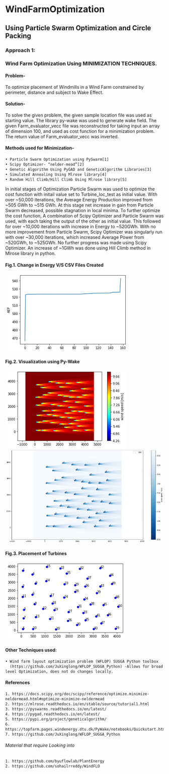 # WindFarmOptimization
## Using Particle Swarm Optimization and Circle Packing
### Approach 1:
### Wind Farm Optimization Using MINIMIZATION TECHNIQUES.
#### Problem-
To optimize placement of Windmills in a Wind Farm constrained by perimeter, distance and subject to Wake Effect.

#### Solution-
To solve the given problem, the given sample location file was used as starting value. The library py-wake was used to generate wake field. The given Farm_evaluator_vecc file was reconstructed for taking input an array of dimension 100, and used as cost function for a minimization problem. The return value of  Farm_evaluator_vecc was inverted.

#### Methods used for Minimization-
    • Particle Swarm Optimization using PySwarm[1]
    • Scipy Optimizer- “nelder-mead”[2]
    • Genetic Algorithm Using PyGAD and GeneticAlgorithm Libraries[3]
    • Simulated Annealing Using Mlrose library[4]
    • Random Hill Climb/Hill Climb Using Mlrose library[5]

In initial stages of Optimization Particle Swarm was used to optimize the cost function with initail value set to Turbine_loc_test as initial value. With over ~50,000 iterations, the Average Energy Production improved from ~505 GWh to ~515 GWh. At this stage net increase in gain from Particle Swarm decreased, possible stagnation in local minima. To further optimize the cost function, A combination of Scipy Optimizer and Particle Swarm was used, with each taking the output of the other as initial value. This followed for over ~10,000 iterations with increase in Energy to ~520GWh. 
With no more improvement from Particle Swarm, Scipy Optimizer was singularly run with over ~30,000 iterations, which increased Average Power from ~520GWh, to ~525GWh. No further progress was made using Scipy Optimizer. An increase of  ~1GWh was done using Hill Climb method in Mlrose library in python.</br>
#### Fig.1. Change in Energy V/S CSV Files Created</br>
![Alt Text](https://github.com/Bhavya1705/WindFarmOptimization/blob/main/growth.png)</br>
#### Fig.2. Visualization using Py-Wake</br>
![Alt Text](https://github.com/Bhavya1705/WindFarmOptimization/blob/main/11.png)</br>
![Alt Text](https://github.com/Bhavya1705/WindFarmOptimization/blob/main/21.png)</br>
#### Fig.3. Placement of Turbines</br>
![Alt Text](https://github.com/Bhavya1705/WindFarmOptimization/blob/main/placement.png)</br>

#### Other Techniques used:
    • Wind farm layout optimization problem (WFLOP) SUGGA Python toolbox
      (https://github.com/JuXinglong/WFLOP_SUGGA_Python) -Allows for broad level Optimization, does not do changes locally.

#### References
    1. https://docs.scipy.org/doc/scipy/reference/optimize.minimize-neldermead.html#optimize-minimize-neldermead
    2. https://mlrose.readthedocs.io/en/stable/source/tutorial1.html
    3. https://pyswarms.readthedocs.io/en/latest/
    4. https://pygad.readthedocs.io/en/latest/
    5. https://pypi.org/project/geneticalgorithm/
    6. https://topfarm.pages.windenergy.dtu.dk/PyWake/notebooks/Quickstart.html
    7. https://github.com/JuXinglong/WFLOP_SUGGA_Python
###### Material that require Looking into
    1. https://github.com/byuflowlab/PlantEnergy
    2. https://github.com/sohailrreddy/WindFLO
